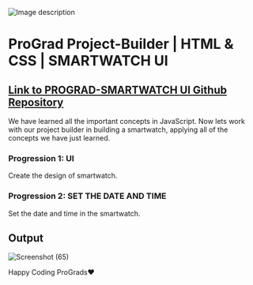 ![Image description](https://i1.faceprep.in/ProGrad/prograd-logo.png)

# ProGrad Project-Builder | HTML & CSS | SMARTWATCH UI

## [Link to PROGRAD-SMARTWATCH UI Github Repository](https://github.com/prograd-org/project-builder-smartwatch-ui)

We have learned all the important concepts in JavaScript. Now lets work with our project builder in building a smartwatch, applying all of the concepts we have just learned.

### Progression 1: UI
Create the design of smartwatch.

### Progression 2: SET THE DATE AND TIME
Set the date and time in the smartwatch.


## Output


![Screenshot (65)](https://user-images.githubusercontent.com/81064540/159169974-b5a65b75-90df-43d2-bcfe-413f4acc1325.png)


Happy Coding ProGrads❤️
